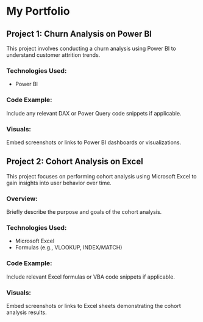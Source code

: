 # My Portfolio

## Project 1: Churn Analysis on Power BI

This project involves conducting a churn analysis using Power BI to understand customer attrition trends.

### Technologies Used:
- Power BI

### Code Example:
Include any relevant DAX or Power Query code snippets if applicable.

### Visuals:
Embed screenshots or links to Power BI dashboards or visualizations.

## Project 2: Cohort Analysis on Excel

This project focuses on performing cohort analysis using Microsoft Excel to gain insights into user behavior over time.

### Overview:
Briefly describe the purpose and goals of the cohort analysis.

### Technologies Used:
- Microsoft Excel
- Formulas (e.g., VLOOKUP, INDEX/MATCH)

### Code Example:
Include relevant Excel formulas or VBA code snippets if applicable.

### Visuals:
Embed screenshots or links to Excel sheets demonstrating the cohort analysis results.
